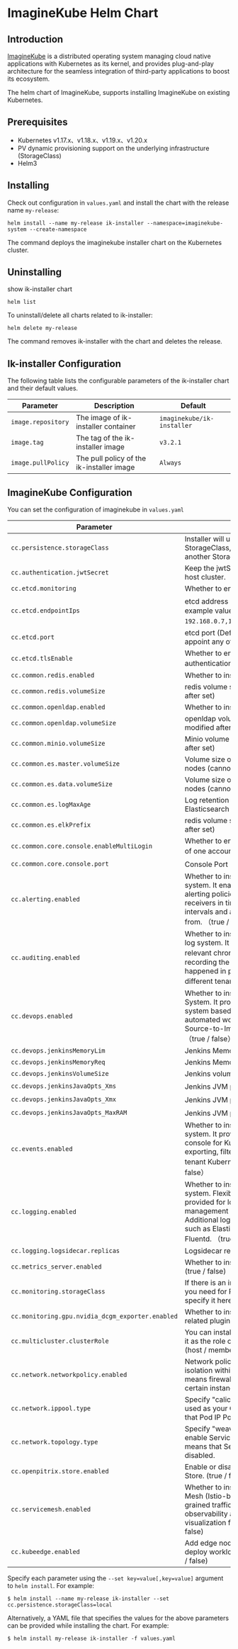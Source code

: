 # ImagineKube Helm Chart

## Introduction

[ImagineKube](https://imaginekube.com/) is a distributed operating system managing cloud native applications with Kubernetes as its kernel, and provides plug-and-play architecture for the seamless integration of third-party applications to boost its ecosystem.

The helm chart of ImagineKube, supports installing ImagineKube on existing Kubernetes.

## Prerequisites

- Kubernetes v1.17.x、v1.18.x、v1.19.x、v1.20.x
- PV dynamic provisioning support on the underlying infrastructure (StorageClass)
- Helm3

## Installing

Check out configuration in `values.yaml` and install the chart with the release name `my-release`:

```console
helm install --name my-release ik-installer --namespace=imaginekube-system --create-namespace
```

The command deploys the imaginekube installer chart on the Kubernetes cluster.

## Uninstalling

show ik-installer chart
```console
helm list 
```

To uninstall/delete all charts related to ik-installer:

```console
helm delete my-release
```

The command removes ik-installer with the chart and deletes the release.

## Ik-installer Configuration

The following table lists the configurable parameters of the ik-installer chart and their default values.

Parameter | Description | Default
--- | --- | ---
`image.repository` | The image of ik-installer container | `imaginekube/ik-installer`
`image.tag` | The tag of the ik-installer image | `v3.2.1`
`image.pullPolicy` | The pull policy of the ik-installer image | `Always`

## ImagineKube Configuration

You can set the configuration of imaginekube in `values.yaml`

Parameter | Description | Default
--- | --- | ---
`cc.persistence.storageClass` | Installer will use the default StorageClass, you can also designate another StorageClass| `""`
`cc.authentication.jwtSecret `| Keep the jwtSecret consistent with the host cluster. | `""`
`cc.etcd.monitoring `| Whether to enable etcd monitoring|`false`
`cc.etcd.endpointIps`|etcd address（for etcd cluster,see an example value like `192.168.0.7,192.168.0.8,192.168.0.9`）|`localhost`
`cc.etcd.port`|etcd port (Default port: 2379, you can appoint any other port) | `2379`
`cc.etcd.tlsEnable`|Whether to enable etcd TLS certificate authentication.（true / false）| `true`
`cc.common.redis.enabled`|Whether to install redis|`false`
`cc.common.redis.volumeSize`|redis volume size (cannot be modified after set)|`2Gi`
`cc.common.openldap.enabled`|Whether to install openldap|`false`
`cc.common.openldap.volumeSize`|openldap volume size (cannot be modified after set)|`2Gi`
`cc.common.minio.volumeSize`|Minio volume size (cannot be modified after set)|`20Gi`
`cc.common.es.master.volumeSize`|Volume size of Elasticsearch master nodes (cannot be modified after set)|`4Gi`
`cc.common.es.data.volumeSize`|Volume size of Elasticsearch data nodes (cannot be modified after set)|`20Gi`
`cc.common.es.logMaxAge`|Log retention time in built-in Elasticsearch (days)|`7`
`cc.common.es.elkPrefix`|redis volume size (cannot be modified after set)|`2Gi`
`cc.common.core.console.enableMultiLogin`|Whether to enable multiple point login of one account（true / false）|`false`
`cc.common.core.console.port`|Console Port（NodePort）|`30880`
`cc.alerting.enabled`|Whether to install ImagineKube alerting system. It enables Users to customize alerting policies to send messages to receivers in time with different time intervals and alerting levels to choose from. （true / false）|`false`
`cc.auditing.enabled`|Whether to install ImagineKube audit log system. It provides a security-relevant chronological set of records，recording the sequence of activities happened in platform, initiated by different tenants. （true / false）|`false`
`cc.devops.enabled`|Whether to install ImagineKube DevOps System. It provides out-of-box CI/CD system based on Jenkins, and automated workflow tools including Source-to-Image & Binary-to-Image. （true / false） | `false`
`cc.devops.jenkinsMemoryLim`|Jenkins Memory Limit|`2Gi`
`cc.devops.jenkinsMemoryReq`|Jenkins Memory Request|`1500Mi`
`cc.devops.jenkinsVolumeSize`|Jenkins volume size|`8Gi`
`cc.devops.jenkinsJavaOpts_Xms`|Jenkins JVM parameter（Xms）|`512m`
`cc.devops.jenkinsJavaOpts_Xmx`|Jenkins  JVM parameter（Xmx）|`512m`
`cc.devops.jenkinsJavaOpts_MaxRAM`|Jenkins  JVM parameter（MaxRAM）|`2Gi`
`cc.events.enabled`|Whether to install ImagineKube events system. It provides a graphical web console for Kubernetes Events exporting, filtering and alerting in multi-tenant Kubernetes clusters. （true / false）|`false`
`cc.logging.enabled`|Whether to install ImagineKube logging system. Flexible logging functions are provided for log query, collection and management in a unified console. Additional log collectors can be added, such as Elasticsearch, Kafka and Fluentd.  （true / false）|`false`
`cc.logging.logsidecar.replicas`|Logsidecar replicas|`2`
`cc.metrics_server.enabled`|Whether to install metrics_servertrue (true / false)| `false`
`cc.monitoring.storageClass`|If there is an independent StorageClass you need for Prometheus, you can specify it here| `""`
`cc.monitoring.gpu.nvidia_dcgm_exporter.enabled`|Whether to install GPU monitoring-related plugins.| `false`
`cc.multicluster.clusterRole`|You can install a solo cluster, or specify it as the role of host or member cluster. (host / member / none) |`none`
`cc.network.networkpolicy.enabled` |Network policies allow network isolation within the same cluster, which means firewalls can be set up between certain instances (Pods).  (true / false) |`false`
`cc.network.ippool.type` |Specify "calico" for this field if Calico is used as your CNI plugin. "none" means that Pod IP Pools are disabled.|`none`
`cc.network.topology.type` | Specify "weave-scope" for this field to enable Service Topology. "none" means that Service Topology is disabled.|`none`
`cc.openpitrix.store.enabled `|Enable or disable the ImagineKube App Store. (true / false) |`false`
`cc.servicemesh.enabled`|Whether to install ImagineKube Service Mesh (Istio-based). It provides fine-grained traffic management, observability and tracing, and offer visualization for traffic topology. (true / false) |`false`
`cc.kubeedge.enabled`|Add edge nodes to your cluster and deploy workloads on edge nodes. (true / false) |`false`

Specify each parameter using the `--set key=value[,key=value]` argument to `helm install`. For example:

```console
$ helm install --name my-release ik-installer --set cc.persistence.storageClass=local
```

Alternatively, a YAML file that specifies the values for the above parameters can be provided while installing the chart. For example:

```console
$ helm install my-release ik-installer -f values.yaml
```
